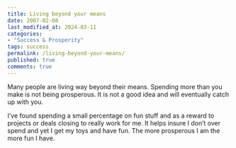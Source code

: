 ```yaml
---
title: Living beyond your means
date: 2007-02-08
last_modified_at: 2024-03-11
categories:
- "Success & Prosperity"
tags: success
permalink: /living-beyond-your-means/
published: true
comments: true
---
```

Many people are living way beyond their means.  Spending more than you make is not being prosperous.  It is not a good idea and will eventually catch up with you.
<!--more-->
I’ve found spending a small percentage on fun stuff and as a reward to projects or deals closing to really work for me.  It helps insure I don’t over spend and yet I get my toys and have fun.  The more prosperous I am the more fun I have.
